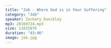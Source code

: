 ```yaml
---
title: "Job - Where God is in Your Suffering"
category: "Job"
speaker: Zackary Dunckley
mp3: 20160724.mp3
size: 11615876
duration: "43:46"
image: job.jpg
---
```

